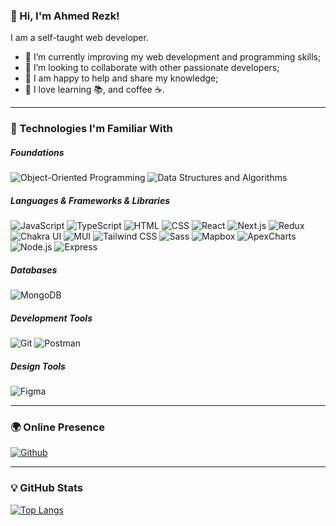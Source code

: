 ### 👋 Hi, I'm Ahmed Rezk!

I am a self-taught web developer.

- 🚀 I’m currently improving my web development and programming skills;
- 🤝 I’m looking to collaborate with other passionate developers;
- 🔗 I am happy to help and share my knowledge;
- 💖 I love learning 📚, and coffee ☕.

---

### 🧐 Technologies I'm Familiar With

##### Foundations

![Object-Oriented Programming](https://img.shields.io/badge/Object%20Oriented%20Programming-f43f5e?style=flat-square) ![Data Structures and Algorithms](https://img.shields.io/badge/Data%20Structures%20and%20Algorithms-14b8a6?style=flat-square)

<!-- ![Design Patterns](https://img.shields.io/badge/Design%20Patterns-3b82f6?style=flat-square) -->

##### Languages & Frameworks & Libraries

![JavaScript](https://img.shields.io/badge/JavaScript-F7DF1E?style=flat-square&logo=javascript&logoColor=black) ![TypeScript](https://img.shields.io/badge/TypeScript-3178C6?style=flat-square&logo=typescript&logoColor=white) ![HTML](https://img.shields.io/badge/HTML-E34F26?style=flat-square&logo=html5&logoColor=white) ![CSS](https://img.shields.io/badge/CSS-1572B6?style=flat-square&logo=css3&logoColor=white) ![React](https://img.shields.io/badge/React-61DAFB?style=flat-square&logo=react&logoColor=black) ![Next.js](https://img.shields.io/badge/Next.js-000000?style=flat-square&logo=nextdotjs&logoColor=white) ![Redux](https://img.shields.io/badge/Redux-764ABC?style=flat-square&logo=redux&logoColor=white) ![Chakra UI](https://img.shields.io/badge/Chakra%20UI-319795?style=flat-square&logo=chakra-ui&logoColor=white) ![MUI](https://img.shields.io/badge/MUI-007FFF?style=flat-square&logo=mui&logoColor=white) ![Tailwind CSS](https://img.shields.io/badge/Tailwind%20CSS-06B6D4?style=flat-square&logo=tailwindcss&logoColor=white) ![Sass](https://img.shields.io/badge/Sass-CC6699?style=flat-square&logo=sass&logoColor=white) ![Mapbox](https://img.shields.io/badge/Mapbox-000000?style=flat-square&logo=mapbox&logoColor=white) ![ApexCharts](https://img.shields.io/badge/ApexCharts-008ffb?style=flat-square&logo=&logoColor=white) ![Node.js](https://img.shields.io/badge/Node.js-339933?style=flat-square&logo=Node.js&logoColor=white) ![Express](https://img.shields.io/badge/Express-000000?style=flat-square&logo=express&logoColor=white)

##### Databases

![MongoDB](https://img.shields.io/badge/MongoDB-47A248?style=flat-square&logo=mongodb&logoColor=white)

##### Development Tools

![Git](https://img.shields.io/badge/Git-F05032?style=flat-square&logo=git&logoColor=white) ![Postman](https://img.shields.io/badge/Postman-FF6C37?style=flat-square&logo=postman&logoColor=white)

##### Design Tools

![Figma](https://img.shields.io/badge/Figma-F24E1E?style=flat-square&logo=figma&logoColor=white)

---

### 🌍 Online Presence

[![Github](https://img.shields.io/badge/ahmedpve-181717?style=social&logo=github&logoColor=181717)](https://github.com/ahmedpve)&nbsp;

<!-- [![LinkedIn](https://img.shields.io/badge/linkedin-0A66C2?style=social&logo=linkedin&logoColor=0A66C2)](https://www.linkedin.com/in/) -->

---

### 💡 GitHub Stats

[![Top Langs](https://github-readme-stats.vercel.app/api/top-langs/?username=ahmedpve&layout=compact)](https://github.com/ahmedpve/github-readme-stats)

<!-- ![Ahmed's GitHub stats](https://github-readme-stats.vercel.app/api?username=ahmedpve&theme=radical&show_icons=true) -->
